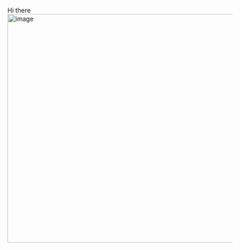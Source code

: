 Hi there <img width="512" height="512" alt="image" src="https://github.com/user-attachments/assets/ef4beea6-44d4-4e0b-9a87-c22bb8d67e0a" />
